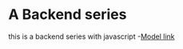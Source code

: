 # A Backend series

this is a backend series with javascript 
-[Model link](https://app.eraser.io/workspace/d54dJhniV2JxdxRJGJA1?origin=share)